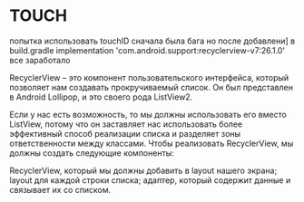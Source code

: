 # TOUCH
попытка использовать touchID
сначала была бага 
но после добавлени] в build.gradle 
implementation 'com.android.support:recyclerview-v7:26.1.0'
все заработало

RecyclerView – это компонент пользовательского интерфейса, который позволяет нам создавать прокручиваемый список. Он был представлен в Android Lollipop, и это своего рода ListView2.

Если у нас есть возможность, то мы должны использовать его вместо ListView, потому что он заставляет нас использовать более эффективный способ реализации списка и разделяет зоны ответственности между классами. Чтобы реализовать RecyclerView, мы должны создать следующие компоненты:

RecyclerView, который мы должны добавить в layout нашего экрана;
layout для каждой строки списка;
адаптер, который содержит данные и связывает их со списком.
